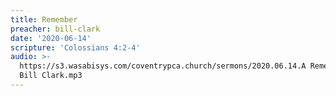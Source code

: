```yaml
---
title: Remember
preacher: bill-clark
date: '2020-06-14'
scripture: 'Colossians 4:2-4'
audio: >-
  https://s3.wasabisys.com/coventrypca.church/sermons/2020.06.14.A Remember -
  Bill Clark.mp3
---
```

